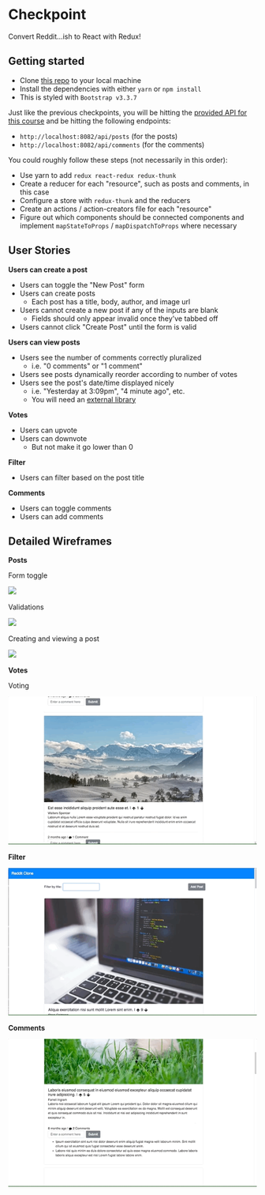 # Checkpoint

Convert Reddit...ish to React with Redux!

## Getting started

- Clone [this repo](https://github.com/gSchool/redux-unit-checkpoint) to your local machine
- Install the dependencies with either `yarn` or `npm install`
- This is styled with `Bootstrap v3.3.7`

Just like the previous checkpoints, you will be hitting the [provided API for this course](https://github.com/gSchool/collective-api) and be hitting the following endpoints:

- `http://localhost:8082/api/posts` (for the posts)
- `http://localhost:8082/api/comments` (for the comments)

You could roughly follow these steps (not necessarily in this order):

- Use yarn to add `redux react-redux redux-thunk`
- Create a reducer for each "resource", such as posts and comments, in this case
- Configure a store with `redux-thunk` and the reducers
- Create an actions / action-creators file for each "resource"
- Figure out which components should be connected components and implement `mapStateToProps` / `mapDispatchToProps` where necessary

## User Stories

**Users can create a post**

- Users can toggle the "New Post" form
- Users can create posts
  - Each post has a title, body, author, and image url
- Users cannot create a new post if any of the inputs are blank
  - Fields should only appear invalid once they've tabbed off
- Users cannot click "Create Post" until the form is valid

**Users can view posts**

- Users see the number of comments correctly pluralized
  - i.e. "0 comments" or "1 comment"
- Users see posts dynamically reorder according to number of votes
- Users see the post's date/time displayed nicely
  - i.e. "Yesterday at 3:09pm", "4 minute ago", etc.
  - You will need an [external library](https://www.npmjs.com/package/react-moment)

**Votes**

- Users can upvote
- Users can downvote
  - But not make it go lower than 0

**Filter**

- Users can filter based on the post title

**Comments**

- Users can toggle comments
- Users can add comments

## Detailed Wireframes

**Posts**

Form toggle

![](/images/form-toggle.gif)

Validations

![](/images/validation.gif)

Creating and viewing a post

![](/images/add-new-post.gif)

**Votes**

Voting

![](/images/voting.gif)

**Filter**

![](/images/filter.gif)

**Comments**

![](/images/commenting.gif)
